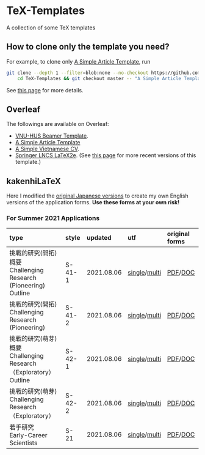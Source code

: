 # TeX-Templates
A collection of some TeX templates

## How to clone only the template you need?

For example, to clone only [A Simple Article Template](A%20Simple%20Article%20Template), run

```bash
git clone --depth 1 --filter=blob:none --no-checkout https://github.com/hoanganhduc/TeX-Templates/ && \
	cd TeX-Templates && git checkout master -- "A Simple Article Template"
```

See [this page](https://stackoverflow.com/questions/600079/how-do-i-clone-a-subdirectory-only-of-a-git-repository) for more details.

## Overleaf

The followings are available on Overleaf: 
* [VNU-HUS Beamer Template](https://www.overleaf.com/latex/templates/vnu-hus-beamer-template/ydpsvsdhphrg).
* [A Simple Article Template](https://www.overleaf.com/latex/templates/a-simple-article-template/gdsdkccmjnxg)
* [A Simple Vietnamese CV](https://www.overleaf.com/latex/templates/ly-lich-khoa-hoc/tgxzgkzdsbpk).
* [Springer LNCS LaTeX2e](https://www.overleaf.com/latex/templates/springer-lecture-notes-in-computer-science/kzwwpvhwnvfj#.WuA4JS5uZpi). (See [this page](https://www.springer.com/gp/computer-science/lncs/conference-proceedings-guidelines) for more recent versions of this template.)

## kakenhiLaTeX

Here I modified the [original Japanese versions](http://osksn2.hep.sci.osaka-u.ac.jp/~taku/kakenhiLaTeX/) to create my own English versions of the application forms.
**Use these forms at your own risk!**

### For Summer 2021 Applications

| **type** | **style** | **updated** | **utf** | **original forms** |
|:---------|:----------|:------------|:--------|:-------------------|
| 挑戦的研究(開拓)概要 <br>Challenging Research (Pioneering) Outline	 | S-41-1 | 2021.08.06 | [single](kakenhiLaTeX/2021_fall/chousenteki_kaitaku_abst_utf_single)/[multi](kakenhiLaTeX/2021_fall/chousenteki_kaitaku_abst_utf_multi) | [PDF](kakenhiLaTeX/2021_fall/original_forms/s-41-1_e.pdf)/[DOC](kakenhiLaTeX/2021_fall/original_forms/s-41-1_e.doc) |
| 挑戦的研究(開拓) <br>Challenging Research (Pioneering) | S-41-2 | 2021.08.06 | [single](kakenhiLaTeX/2021_fall/chousenteki_kaitaku_utf_single)/[multi](kakenhiLaTeX/2021_fall/chousenteki_kaitaku_utf_multi) | [PDF](kakenhiLaTeX/2021_fall/original_forms/s-41-2_e.pdf)/[DOC](kakenhiLaTeX/2021_fall/original_forms/s-41-2_e.doc) |
| 挑戦的研究(萌芽)概要 <br>Challenging Research （Exploratory） Outline | S-42-1 | 2021.08.06 | [single](kakenhiLaTeX/2021_fall/chousenteki_houga_abst_utf_single)/[multi](kakenhiLaTeX/2021_fall/chousenteki_houga_abst_utf_multi) | [PDF](kakenhiLaTeX/2021_fall/original_forms/s-42-1_e.pdf)/[DOC](kakenhiLaTeX/2021_fall/original_forms/s-42-1_e.doc) |
| 挑戦的研究(萌芽) <br>Challenging Research （Exploratory） | S-42-2 | 2021.08.06 | [single](kakenhiLaTeX/2021_fall/chousenteki_houga_utf_single)/[multi](kakenhiLaTeX/2021_fall/chousenteki_houga_utf_multi) | [PDF](kakenhiLaTeX/2021_fall/original_forms/s-42-2_e.pdf)/[DOC](kakenhiLaTeX/2021_fall/original_forms/s-42-2_e.doc) |
| 若手研究 <br>Early-Career Scientists | S-21 | 2021.08.06 | [single](kakenhiLaTeX/2021_fall/wakate_utf_single)/[multi](kakenhiLaTeX/2021_fall/wakate_utf_multi) | [PDF](kakenhiLaTeX/2021_fall/original_forms/s-21_e.pdf)/[DOC](kakenhiLaTeX/2021_fall/original_forms/s-21_e.doc) |